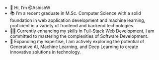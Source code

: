- 👋 Hi, I’m @AshishW
- 📚 I’m a recent graduate in M.Sc. Computer Science with a solid foundation in web application development and machine learning, proficient in a variety of frontend and backend technologies.
- 👨‍💻 Currently enhancing my skills in Full-Stack Web Development, I am committed to mastering the complexities of Software Development.
- 📑 Expanding my expertise, I am actively exploring the potential of Generative AI, Machine Learning, and Deep Learning to create innovative solutions in technology.

<!---
AshishW/AshishW is a ✨ special ✨ repository because its `README.md` (this file) appears on your GitHub profile.
You can click the Preview link to take a look at your changes.
--->
